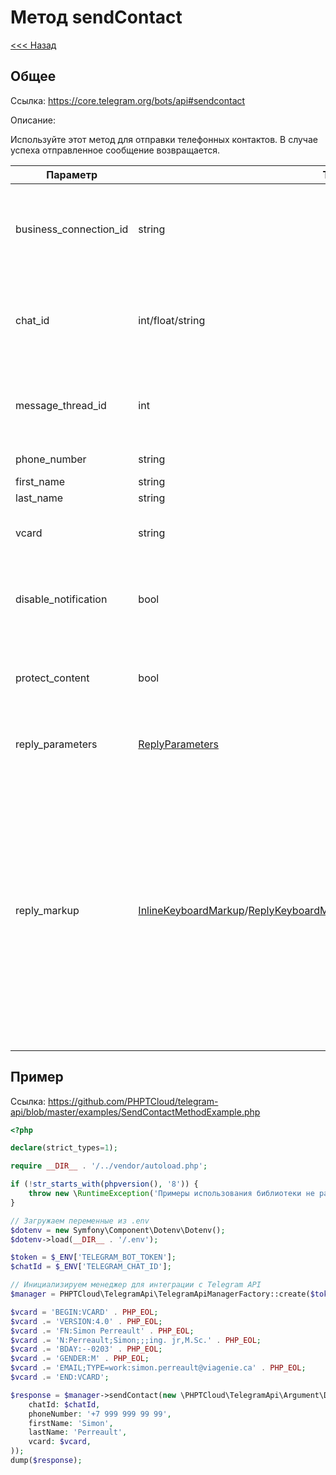 # Метод sendContact

[<<< Назад](./../)

## Общее

Ссылка: https://core.telegram.org/bots/api#sendcontact

Описание:

Используйте этот метод для отправки телефонных контактов. В случае успеха отправленное сообщение возвращается.

| Параметр               | Тип                                                                                                                                                                                                                                                                                                     | Обязательный | Описание                                                                                                                                                                                                                                                                                                                                                                                                              |
|------------------------|---------------------------------------------------------------------------------------------------------------------------------------------------------------------------------------------------------------------------------------------------------------------------------------------------------|--------------|-----------------------------------------------------------------------------------------------------------------------------------------------------------------------------------------------------------------------------------------------------------------------------------------------------------------------------------------------------------------------------------------------------------------------|
| business_connection_id | string                                                                                                                                                                                                                                                                                                  | нет          | Уникальный идентификатор бизнес-соединения, от имени которого будет отправлено сообщение.                                                                                                                                                                                                                                                                                                                             |
| chat_id                | int/float/string                                                                                                                                                                                                                                                                                        | да           | Уникальный идентификатор целевого чата или имя пользователя целевого канала (в формате @channelusername).                                                                                                                                                                                                                                                                                                             |
| message_thread_id      | int                                                                                                                                                                                                                                                                                                     | нет          | Уникальный идентификатор целевой ветки сообщений (темы) форума; только для супергрупп форума.                                                                                                                                                                                                                                                                                                                         |
| phone_number           | string                                                                                                                                                                                                                                                                                                  | да           | Телефон контактного лица.                                                                                                                                                                                                                                                                                                                                                                                             |
| first_name             | string                                                                                                                                                                                                                                                                                                  | да           | Имя контакта.                                                                                                                                                                                                                                                                                                                                                                                                         |
| last_name              | string                                                                                                                                                                                                                                                                                                  | нет          | Фамилия контакта.                                                                                                                                                                                                                                                                                                                                                                                                     |
| vcard                  | string                                                                                                                                                                                                                                                                                                  | нет          | Дополнительные данные о контакте в виде [vCard](https://en.wikipedia.org/wiki/VCard), 0-2048 байт.                                                                                                                                                                                                                                                                                                                    |
| disable_notification   | bool                                                                                                                                                                                                                                                                                                    | нет          | Отправляет сообщение [молча](https://telegram.org/blog/channels-2-0#silent-messages). Пользователи получат уведомление без звука.                                                                                                                                                                                                                                                                                     |
| protect_content        | bool                                                                                                                                                                                                                                                                                                    | нет          | Защищает содержимое отправленного сообщения от пересылки и сохранения.                                                                                                                                                                                                                                                                                                                                                |
| reply_parameters       | [ReplyParameters](https://core.telegram.org/bots/api#replyparameters)                                                                                                                                                                                                                                   | нет          | Описание сообщения, на которое нужно ответить.                                                                                                                                                                                                                                                                                                                                                                        |
| reply_markup           | [InlineKeyboardMarkup](https://core.telegram.org/bots/api#inlinekeyboardmarkup)/[ReplyKeyboardMarkup](https://core.telegram.org/bots/api#replykeyboardmarkup)/[ReplyKeyboardRemove](https://core.telegram.org/bots/api#replykeyboardremove)/[ForceReply](https://core.telegram.org/bots/api#forcereply) | нет          | Дополнительные возможности интерфейса. Объект, сериализованный в формате JSON, для [встроенной клавиатуры](https://core.telegram.org/bots/features#inline-keyboards), [настраиваемой клавиатуры ответа](https://core.telegram.org/bots/features#keyboards), инструкций по удалению клавиатуры ответа или принудительному ответу пользователя. Не поддерживается для сообщений, отправленных от имени бизнес-аккаунта. |



## Пример

Ссылка: https://github.com/PHPTCloud/telegram-api/blob/master/examples/SendContactMethodExample.php

```php
<?php

declare(strict_types=1);

require __DIR__ . '/../vendor/autoload.php';

if (!str_starts_with(phpversion(), '8')) {
    throw new \RuntimeException('Примеры использования библиотеки не работают с PHP ниже 8 версии.');
}

// Загружаем переменные из .env
$dotenv = new Symfony\Component\Dotenv\Dotenv();
$dotenv->load(__DIR__ . '/.env');

$token = $_ENV['TELEGRAM_BOT_TOKEN'];
$chatId = $_ENV['TELEGRAM_CHAT_ID'];

// Инициализируем менеджер для интеграции с Telegram API
$manager = PHPTCloud\TelegramApi\TelegramApiManagerFactory::create($token);

$vcard = 'BEGIN:VCARD' . PHP_EOL;
$vcard .= 'VERSION:4.0' . PHP_EOL;
$vcard .= 'FN:Simon Perreault' . PHP_EOL;
$vcard .= 'N:Perreault;Simon;;;ing. jr,M.Sc.' . PHP_EOL;
$vcard .= 'BDAY:--0203' . PHP_EOL;
$vcard .= 'GENDER:M' . PHP_EOL;
$vcard .= 'EMAIL;TYPE=work:simon.perreault@viagenie.ca' . PHP_EOL;
$vcard .= 'END:VCARD';

$response = $manager->sendContact(new \PHPTCloud\TelegramApi\Argument\DataObject\SendContactArgument(
    chatId: $chatId,
    phoneNumber: '+7 999 999 99 99',
    firstName: 'Simon',
    lastName: 'Perreault',
    vcard: $vcard,
));
dump($response);
```
